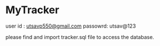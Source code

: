 # MyTracker
 user id : utsavp550@gmail.com
 passowrd: utsav@123
 
 
 please find and import tracker.sql file to access the database.
 
